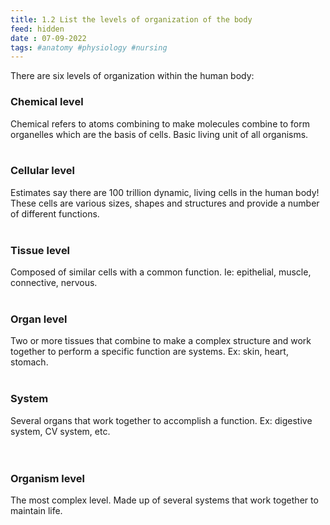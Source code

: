 ```yaml
---
title: 1.2 List the levels of organization of the body
feed: hidden
date : 07-09-2022
tags: #anatomy #physiology #nursing
---
```


There are six levels of organization within the human body:

### **Chemical level**
  
Chemical refers to atoms combining to make molecules combine to form organelles which are the basis of cells. Basic living unit of all organisms.
 <br><br>
### **Cellular level**
  
Estimates say there are 100 trillion dynamic, living cells in the human body! These cells are various sizes, shapes and structures and provide a number of different functions.
  <br> <br>
### **Tissue level**
  
  Composed of similar cells with a common function. Ie: epithelial, muscle, connective, nervous.
  <br> <br>
### **Organ level**
  
  Two or more tissues that combine to make a complex structure and work together to perform a specific function are systems. Ex: skin, heart, stomach.
  <br> <br>
### **System**
  
Several organs that work together to accomplish a function. Ex: digestive system, CV system, etc.  
  <br> 
  
### **Organism level**

The most complex level. Made up of several systems that work together to maintain life.